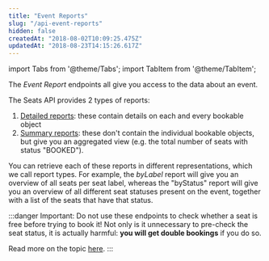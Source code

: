 ```yaml
---
title: "Event Reports"
slug: "/api-event-reports"
hidden: false
createdAt: "2018-08-02T10:09:25.475Z"
updatedAt: "2018-08-23T14:15:26.617Z"
---
```


import Tabs from '@theme/Tabs';
import TabItem from '@theme/TabItem';

The *Event Report* endpoints all give you access to the data about an event. 

The Seats API provides 2 types of reports: 

1. [Detailed reports](api-detailed-reports): these contain details on each and every bookable object
2. [Summary reports](api-summary-reports): these don't contain the individual bookable objects, but give you an aggregated view (e.g. the total number of seats with status "BOOKED"). 

You can retrieve each of these reports in different representations, which we call report types. For example, the *byLabel* report will give you an overview of all seats per seat label, whereas the "byStatus" report will give you an overview of all different seat statuses present on the event, together with a list of the seats that have that status. 

:::danger Important: Do not use these endpoints to check whether a seat is free before trying to book it!
Not only is it unnecessary to pre-check the seat status, it is actually harmful: **you will get double bookings** if you do so. 

Read more on the topic [here](http://support.seats.io/integrating-seats-io/faq/why-am-i-seeing-double-bookings-in-my-system).
:::

